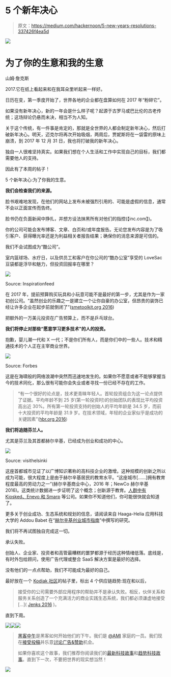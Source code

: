# 5 个新年决心

> 原文：<https://medium.com/hackernoon/5-new-years-resolutions-337426f4ea5d>

![](img/cedeabd3e828412ce9b870f420de933f.png)

# 为了你的生意和我的生意

山姆·詹克斯

2017.它在纸上看起来和在我耳朵里听起来一样好。

日历在变，第一季度开始了，世界各地的企业都在盘算如何在 2017 年“粉碎它”。

如果没有新年决心，新的一年会是什么样子呢？起源于古罗马或巴比伦的古老传统；这场辩论仍悬而未决，相当不为人知。

关于这个传统，有一件事是肯定的，那就是全世界的人都会制定新年决心，然后打破新年决心。明天，迈克尔将再次开始吸烟，两周后，贾妮斯将在一袋雷的原味上崩溃，到 2017 年 12 月 31 日，我也将打破我的新年决心。

独自一人很难坚持真实。如果我们想在个人生活和工作中实现自己的目标，我们都需要他人的支持。

因此有了本周的帖子！

5 个新年决心:为了你我的生意。

**我们会检查我们的来源。**

脸书艰难地发现，在他们的网站上发布未被强烈引用的、可能是虚假的信息，通常不会以正面宣传而告终。

脸书仍在负面新闻中挣扎，并想方设法抹黑所有对他们的指控(【inc.com】)。

你的公司可能会发布博客、文章、白页和/或年度报告。无论您发布内容是为了吸引客户、获得曝光率还是为利益相关者报告结果；确保你的消息来源是可信的。

我们不会试图成为“酷公司”。

室内篮球场、水疗日，以及供员工和客户在你公司的“酷办公室”享受的 LoveSac 豆袋都是浮华和魅力，但投资回报率在哪里？

![](img/958404c4043e34b27f240b75d26556c7.png)

Source: Inspirationfeed

在 2017 年，提前预算购买玩具和小玩意可能不是最好的第一步，尤其是作为一家初创公司。“虽然创业的乐趣之一是建立一个让你自豪的办公室，但昂贵的装饰已经让许多企业在起步前就倒闭了”([smetoolkit.org 2016](http://www.smetoolkit.org/smetoolkit/en/content/en/100/Common-Startup-Mistakes))

把额外的一万美元投资在广告预算上，而不是乒乓球台。

**我们将停止对那些“愿意学习更多技术”的人的投资。**

抱歉，婴儿潮一代和 X 一代；不是你们所有人，而是你们中的一些人。技术和精通技术的个人正在主宰商业世界。

![](img/9a6486208e3cac3cb6b597d3ef785352.png)

Source: Forbes

这是在海啸般的网络浪潮中突然而迅速地发生的。如果你不愿意或者不能够掌握当今的技术同化，那么很有可能你会失业或者寻找一份已经不存在的工作。

> “有一个很好的论点是，技术更青睐年轻人。首轮投资组合为这一论点提供了证据。平均年龄不到 25 岁(第一轮投资时)的创始团队的表现比平均投资高出近 30%。所有第一轮投资支持的创始人的平均年龄是 34.5 岁，而前十大投资的平均年龄是 31.9 岁。在技术领域，年轻的企业家似乎是成功的关键因素”([hbr.org 2016](https://hbr.org/2016/05/4-factors-that-predict-startup-success-and-one-that-doesnt))

**我们将追随芬兰人。**

尤其是芬兰及其首都赫尔辛基，已经成为创业和成功的中心。

![](img/d99e6d30e1bc45d4a23ab48476b8319d.png)

Source: visithelsinki

这座首都城市见证了以广博知识著称的高科技企业的激增。这种规模的创新之所以成为可能，很大程度上是由于赫尔辛基居民的教育水平。“这座城市[……]拥有教育程度最高的劳动力之一”(赫尔辛基商业中心，2016 年；NewCo 赫尔辛基 2016)。这类统计数据进一步证明了这个概念；创新源于教育。[人群中有 Kiosked、Enevo 和 Smarp](http://www.geektime.com/2015/02/26/20-finnish-startups-you-should-know-about-check-out-suomis-best/) 等公司。如果你不知道他们，你可能很快就会知道了。

更多关于创业成功、生态系统和规划的信息，请阅读来自 Haaga-Helia 应用科技大学的 Addou Babet 在“[赫尔辛基创业城市指南](http://www.theseus.fi/bitstream/handle/10024/113530/Babet_Addou.pdf?sequence=1)”中撰写的研究。

我们将不再试图独自完成这一切。

承认失败。

创始人、企业家、投资者和高管最糟糕的噩梦都源于经历这种情绪低落。底线是，有时外包给顾问，使用广告代理或整合 SaaS 解决方案是最好的选择。

没有他们的一点点帮助，我们不可能成为最好的自己。

最好放在一个 [Kodiak 社区](http://www.kodiakrating.com)的帖子里，标出 4 个供应链趋势:现在和以后，

> 接受你的公司需要外部应用程序的帮助并不是承认失败。相反，伙伴关系和服务关系创造了一个充满活力的商业实践生态系统，我们都必须谦虚地接受[…]( [Jenks 2016](/@KODIAKRating/4-trends-in-the-supply-chain-now-and-hereafter-bf6010c8a147#.pe9kthwyp) )。

直到下周。

[![](img/50ef4044ecd4e250b5d50f368b775d38.png)](http://bit.ly/HackernoonFB)[![](img/979d9a46439d5aebbdcdca574e21dc81.png)](https://goo.gl/k7XYbx)[![](img/2930ba6bd2c12218fdbbf7e02c8746ff.png)](https://goo.gl/4ofytp)

> [黑客中午](http://bit.ly/Hackernoon)是黑客如何开始他们的下午。我们是 [@AMI](http://bit.ly/atAMIatAMI) 家庭的一员。我们现在[接受投稿](http://bit.ly/hackernoonsubmission)并乐意[讨论广告&赞助](mailto:partners@amipublications.com)机会。
> 
> 如果你喜欢这个故事，我们推荐你阅读我们的[最新科技故事](http://bit.ly/hackernoonlatestt)和[趋势科技故事](https://hackernoon.com/trending)。直到下一次，不要把世界的现实想当然！

![](img/be0ca55ba73a573dce11effb2ee80d56.png)